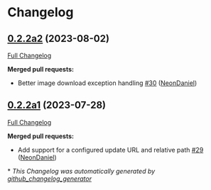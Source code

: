 # Changelog

## [0.2.2a2](https://github.com/NeonGeckoCom/neon-phal-plugin-reset/tree/0.2.2a2) (2023-08-02)

[Full Changelog](https://github.com/NeonGeckoCom/neon-phal-plugin-reset/compare/0.2.2a1...0.2.2a2)

**Merged pull requests:**

- Better image download exception handling [\#30](https://github.com/NeonGeckoCom/neon-phal-plugin-reset/pull/30) ([NeonDaniel](https://github.com/NeonDaniel))

## [0.2.2a1](https://github.com/NeonGeckoCom/neon-phal-plugin-reset/tree/0.2.2a1) (2023-07-28)

[Full Changelog](https://github.com/NeonGeckoCom/neon-phal-plugin-reset/compare/0.2.1...0.2.2a1)

**Merged pull requests:**

- Add support for a configured update URL and relative path [\#29](https://github.com/NeonGeckoCom/neon-phal-plugin-reset/pull/29) ([NeonDaniel](https://github.com/NeonDaniel))



\* *This Changelog was automatically generated by [github_changelog_generator](https://github.com/github-changelog-generator/github-changelog-generator)*
